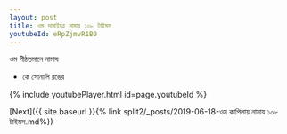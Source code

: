 ```yaml
---
layout: post
title: ওম দামাইত্রে নামায ১০৮ টাইমস
youtubeId: eRpZjmvR1B0
---
```

 
 
 ওম পীঠতমানে নামায  
 
 -  কে সোনালি রঙের 
 
  
 
  
 
 
 
 
 
 


{% include youtubePlayer.html id=page.youtubeId %}
 
[Next]({{ site.baseurl }}{% link  split2/_posts/2019-06-18-ওম কাপিলায় নামায ১০৮ টাইমস.md%})
 
